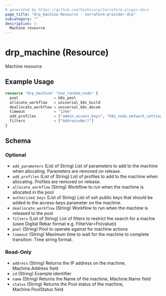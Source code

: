 ```yaml
---
# generated by https://github.com/hashicorp/terraform-plugin-docs
page_title: "drp_machine Resource - terraform-provider-drp"
subcategory: ""
description: |-
  Machine resource
---
```


# drp_machine (Resource)

Machine resource

## Example Usage

```terraform
resource "drp_machine" "one_random_node" {
  pool                = k8s_pool
  allocate_workflow   = universal_k8s_build
  deallocate_workflow = universal_k8s_decom
  timeout             = "120m"
  add_profiles        = ["admin_access_keys", "k8s_node_network_settings"]
  filters             = ["Address=Ne()"]
}
```

<!-- schema generated by tfplugindocs -->
## Schema

### Optional

- `add_parameters` (List of String) List of parameters to add to the machine when allocating.  Parameters are removed on release.
- `add_profiles` (List of String) List of profiles to add to the machine when allocating.  Profiles are removed on release.
- `allocate_workflow` (String) Workflow to run when the machine is allocated in the pool
- `authorized_keys` (List of String) List of ssh public keys that should be added to the access-keys parameter on the machine.
- `deallocate_workflow` (String) Workflow to run when the machine is released to the pool
- `filters` (List of String) List of filters to restrict the search for a machie (usee Digital Rebar format e.g. FilterVar=Fn(value))
- `pool` (String) Pool to operate against for machine actions
- `timeout` (String) Maximum time to wait for the machine to complete transition.  Time string format.

### Read-Only

- `address` (String) Returns the IP address on the machine, Machine.Address field
- `id` (String) Example identifier
- `name` (String) Returns the Name of the machine, Machine.Name field
- `status` (String) Returns the Pool status of the machine, Machine.PoolStatus field


